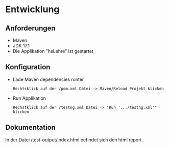# Entwicklung

## Anforderungen
- Maven
- JDK 17.1
- Die Applikation "hsLehre" ist gestartet
## Konfiguration
- Lade Maven dependencies runter
  ```
  Rechtsklick auf der /pom.xml Datei -> Maven/Reload Projekt klicken
  ```
- Run Applikation
  ```
  Rechstklick auf der /testng.xml Datei -> "Run '.../testng.xml'" klicken
  ```
## Dokumentation
In der Datei /test-output/index.html befindet sich den html report.